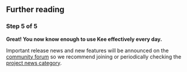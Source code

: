 
<h2>Further reading</h2>

<h3>Step 5 of 5</h3>

<p><strong>Great! You now know enough to use Kee effectively every day.</strong></p>

<p>Important release news and new features will be announced on the <a href="https://forum.kee.pm">community forum</a> so we recommend joining or periodically checking the <a href="https://forum.kee.pm/c/project-news">project news category</a>.</p>
